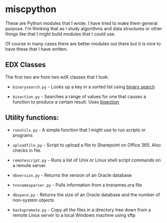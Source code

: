 # miscpython

These are Python modules that I wrote. I have tried to make them general purpose. I'm thinking that as I study algorithms and data structures or other things like that I might build modules that I could use. 

Of course in many cases there are better modules out there but it is nice to have these that I have written.

## EDX Classes

The first two are from two edX classes that I took:

* `binarysearch.py` - Looks up a key in a sorted list using [binary search](https://en.wikipedia.org/wiki/Binary_search_algorithm)

* `bisection.py` - Searches a range of values for one that causes a function to produce a certain result. Uses [bisection](https://en.wikipedia.org/wiki/Bisection_method)
               
## Utility functions:

* `runutils.py` - A simple function that I might use to run scripts or programs

* `uploadfile.py` - Script to upload a file to Sharepoint on Office 365. Also checks in file.

* `remotescript.py` - Runs a list of Unix or Linux shell script commands on a remote server.

* `dbversion.py` - Returns the version of an Oracle database

* `tnsnamesparser.py` - Pulls information from a tnsnames.ora file

* `dbspace.py` - Returns the size of an Oracle database and the number of non-system objects

* `backupremote.py` - Copy all the files in a directory tree down from a remote Linux server to a local Windows machine using sftp
